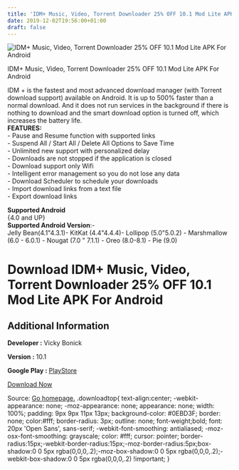 ```yaml
---
title: 'IDM+ Music, Video, Torrent Downloader 25% OFF 10.1 Mod Lite APK For Android'
date: 2019-12-02T19:56:00+01:00
draft: false
---
```


![IDM+ Music, Video, Torrent Downloader 25% OFF 10.1 Mod Lite APK For Android](https://i0.wp.com/apkhome.net/wp-content/uploads/2019/12/IDM-Music-Video-Torrent-Downloader-25-OFF-10.1-Mod-Lite.png "IDM+ Music, Video, Torrent Downloader 25% OFF 10.1 Mod Lite APK For Android")

  

IDM+ Music, Video, Torrent Downloader 25% OFF 10.1 Mod Lite APK For Android

IDM + is the fastest and most advanced download manager (with Torrent download support) available on Android. It is up to 500% faster than a normal download. And it does not run services in the background if there is nothing to download and the smart download option is turned off, which increases the battery life.  
**FEATURES:**  
\- Pause and Resume function with supported links  
\- Suspend All / Start All / Delete All Options to Save Time  
\- Unlimited new support with personalized delay  
\- Downloads are not stopped if the application is closed  
\- Download support only Wifi  
\- Intelligent error management so you do not lose any data  
\- Download Scheduler to schedule your downloads  
\- Import download links from a text file  
\- Export download links

**Supported Android**  
{4.0 and UP}  
**Supported Android Version**:-  
Jelly Bean(4.1"4.3.1)- KitKat (4.4"4.4.4)- Lollipop (5.0"5.0.2) - Marshmallow (6.0 - 6.0.1) - Nougat (7.0 " 7.1.1) - Oreo (8.0-8.1) - Pie (9.0)

Download IDM+ Music, Video, Torrent Downloader 25% OFF 10.1 Mod Lite APK For Android
====================================================================================

Additional Information
----------------------

**Developer :** Vicky Bonick

**Version :** 10.1

**Google Play :** [PlayStore](https://play.google.com/store/apps/details?id=idm.internet.download.manager.plus)

  

[Download Now](https://store4app.co/post/idm-music-video-torrent-downloader-25-off-10-1-mod-lite-apk-for-android_1575309543)

  
Source: [Go homepage.](https://store4app.co/post/idm-music-video-torrent-downloader-25-off-10-1-mod-lite-apk-for-android_1575309543) .downloadtop{ text-align:center; -webkit-appearance: none; -moz-appearance: none; appearance: none; width: 100%; padding: 9px 9px 11px 13px; background-color: #0EBD3F; border: none; color:#fff; border-radius: 3px; outline: none; font-weight;bold; font: 20px 'Open Sans', sans-serif; -webkit-font-smoothing: antialiased; -moz-osx-font-smoothing: grayscale; color: #fff; cursor: pointer; border-radius:15px;-webkit-border-radius:15px;-moz-border-radius:5px;box-shadow:0 0 5px rgba(0,0,0,.2);-moz-box-shadow:0 0 5px rgba(0,0,0,.2);-webkit-box-shadow:0 0 5px rgba(0,0,0,.2) !important; }